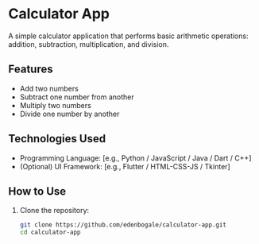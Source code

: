 # Calculator App

A simple calculator application that performs basic arithmetic operations: addition, subtraction, multiplication, and division.

## Features

- Add two numbers
- Subtract one number from another
- Multiply two numbers
- Divide one number by another

## Technologies Used

- Programming Language: [e.g., Python / JavaScript / Java / Dart / C++]
- (Optional) UI Framework: [e.g., Flutter / HTML-CSS-JS / Tkinter]

## How to Use

1. Clone the repository:
   ```bash
   git clone https://github.com/edenbogale/calculator-app.git
   cd calculator-app
